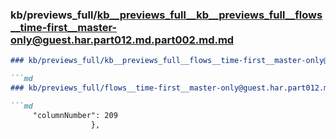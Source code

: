 ### kb/previews_full/kb__previews_full__kb__previews_full__flows__time-first__master-only@guest.har.part012.md.part002.md.md

```md
### kb/previews_full/kb__previews_full__flows__time-first__master-only@guest.har.part012.md.part002.md

```md
### kb/previews_full/flows__time-first__master-only@guest.har.part012.md (part 002)

```md
     "columnNumber": 209
                  },
                 
```

```

```

```
